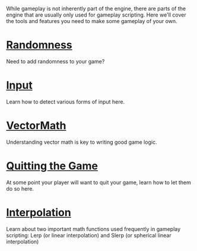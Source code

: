 While gameplay is not inherently part of the engine, there are parts of the engine that are usually only used for gameplay scripting. Here we'll cover the tools and features you need to make some gameplay of your own.

 # [ Randomness ](gameplay/random.md)
Need to add randomness to your game?


 # [Input](gameplay/input.md)
Learn how to detect various forms of input here.

 # [VectorMath](gameplay/vectormath.md)
Understanding vector math is key to writing good game logic.

 # [Quitting the Game](gameplay/handlingquitmessage.md)
At some point your player will want to quit your game, learn how to let them do so here.

 # [Interpolation](gameplay/interpolation.md)
Learn about two important math functions used frequently in gameplay scripting: Lerp (or linear interpolation) and Slerp (or spherical linear interpolation) 

 